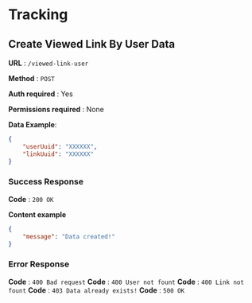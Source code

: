 # Tracking

## Create Viewed Link By User Data

**URL** : `/viewed-link-user`

**Method** : `POST`

**Auth required** : Yes

**Permissions required** : None

**Data Example**:
```json
{
    "userUuid": "XXXXXX",
    "linkUuid": "XXXXXX"
}
```

### Success Response

**Code** : `200 OK`

**Content example**

```json
{
    "message": "Data created!"
}
```

### Error Response

**Code** : `400 Bad request`
**Code** : `400 User not fount`
**Code** : `400 Link not fount`
**Code** : `403 Data already exists!`
**Code** : `500 OK`
